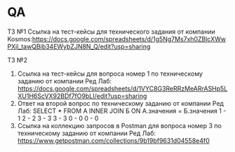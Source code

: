 # QA

ТЗ №1
Ссылка на тест-кейсы для технического задания от компании Kosmos:https://docs.google.com/spreadsheets/d/1g5Ng7Ms7xh0ZBlcXWwPXil_tawQBib34EWybZJN8N_Q/edit?usp=sharing

ТЗ №2
1. Ссылка на тест-кейсы для вопроса номер 1 по техническому заданию от компании Ред Лаб: https://docs.google.com/spreadsheets/d/1VYC8G3ReRRzMeARrASHp5LXU1H6ScVX92BDf7fO9bLI/edit?usp=sharing
2. Ответ на второй вопрос по техническому заданию от компании Ред Лаб: 
SELECT *
FROM A INNER JOIN Б
ON A.значения = Б.значения
1 - 1
2 - 2
3 - 3
3 - 3
0 - 0
0 - 0
3. Ссылка на коллекцию запросов в Postman для вопроса номер 3 по техническому заданию от компании Ред Лаб: https://www.getpostman.com/collections/9b19bf9631d04558e4f0
